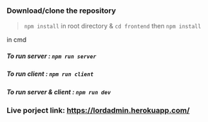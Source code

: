 ### Download/clone the repository
>  `npm install`  in root directory &
> `cd frontend` then `npm install`

in cmd 

##### To run server : `npm run server`
##### To run client : `npm run client`
##### To run server & client : `npm run dev`

### Live porject link: https://lordadmin.herokuapp.com/
